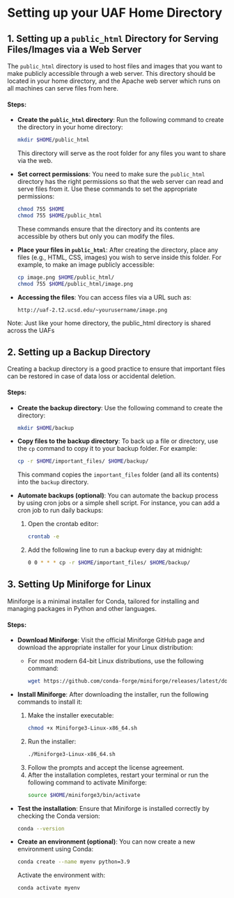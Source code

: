 # Setting up your UAF Home Directory

## 1. **Setting up a `public_html` Directory for Serving Files/Images via a Web Server**

The `public_html` directory is used to host files and images that you want to make publicly accessible through a web server. This directory should be located in your home directory, and the Apache web server which runs on all machines can serve files from here.

#### Steps:
- **Create the `public_html` directory**:
   Run the following command to create the directory in your home directory:
   ```bash
   mkdir $HOME/public_html
   ```
   This directory will serve as the root folder for any files you want to share via the web.

- **Set correct permissions**:
   You need to make sure the `public_html` directory has the right permissions so that the web server can read and serve files from it. Use these commands to set the appropriate permissions:
   ```bash
   chmod 755 $HOME
   chmod 755 $HOME/public_html
   ```
   These commands ensure that the directory and its contents are accessible by others but only you can modify the files.

- **Place your files in `public_html`**:
   After creating the directory, place any files (e.g., HTML, CSS, images) you wish to serve inside this folder. For example, to make an image publicly accessible:
   ```bash
   cp image.png $HOME/public_html/
   chmod 755 $HOME/public_html/image.png
   ```

- **Accessing the files**:
   You can access files via a URL such as:
   ```
   http://uaf-2.t2.ucsd.edu/~yourusername/image.png
   ```

Note: Just like your home directory, the public_html directory is shared across the UAFs

## 2. **Setting up a Backup Directory**

Creating a backup directory is a good practice to ensure that important files can be restored in case of data loss or accidental deletion.

#### Steps:
- **Create the backup directory**:
   Use the following command to create the directory:
   ```bash
   mkdir $HOME/backup
   ```

- **Copy files to the backup directory**:
   To back up a file or directory, use the `cp` command to copy it to your backup folder. For example:
   ```bash
   cp -r $HOME/important_files/ $HOME/backup/
   ```
   This command copies the `important_files` folder (and all its contents) into the `backup` directory.

- **Automate backups (optional)**:
   You can automate the backup process by using cron jobs or a simple shell script. For instance, you can add a cron job to run daily backups:
   1. Open the crontab editor:
      ```bash
      crontab -e
      ```
   2. Add the following line to run a backup every day at midnight:
      ```bash
      0 0 * * * cp -r $HOME/important_files/ $HOME/backup/
      ```

## 3. **Setting Up Miniforge for Linux**

Miniforge is a minimal installer for Conda, tailored for installing and managing packages in Python and other languages.

#### Steps:
- **Download Miniforge**:
   Visit the official Miniforge GitHub page and download the appropriate installer for your Linux distribution:
   - For most modern 64-bit Linux distributions, use the following command:
     ```bash
     wget https://github.com/conda-forge/miniforge/releases/latest/download/Miniforge3-Linux-x86_64.sh
     ```

- **Install Miniforge**:
   After downloading the installer, run the following commands to install it:
   1. Make the installer executable:
      ```bash
      chmod +x Miniforge3-Linux-x86_64.sh
      ```
   2. Run the installer:
      ```bash
      ./Miniforge3-Linux-x86_64.sh
      ```
   3. Follow the prompts and accept the license agreement.
   4. After the installation completes, restart your terminal or run the following command to activate Miniforge:
      ```bash
      source $HOME/miniforge3/bin/activate
      ```

- **Test the installation**:
   Ensure that Miniforge is installed correctly by checking the Conda version:
   ```bash
   conda --version
   ```

- **Create an environment (optional)**:
   You can now create a new environment using Conda:
   ```bash
   conda create --name myenv python=3.9
   ```
   Activate the environment with:
   ```bash
   conda activate myenv
   ```